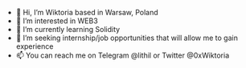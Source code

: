 - 👋 Hi, I’m Wiktoria based in Warsaw, Poland
- 👀 I’m interested in WEB3
- 🌱 I’m currently learning Solidity
- 💞️ I’m seeking internship/job opportunities that will allow me to gain experience
- 📫 You can reach me on Telegram @lithil or Twitter @0xWiktoria

<!---
lithhil/lithhil is a ✨ special ✨ repository because its `README.md` (this file) appears on your GitHub profile.
You can click the Preview link to take a look at your changes.
--->
